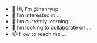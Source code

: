 - 👋 Hi, I’m @hanryup
- 👀 I’m interested in ...
- 🌱 I’m currently learning ...
- 💞️ I’m looking to collaborate on ...
- 📫 How to reach me ...

<!---
hanryup/hanryup is a ✨ special ✨ repository because its `README.md` (this file) appears on your GitHub profile.
You can click the Preview link to take a look at your changes.
--->
